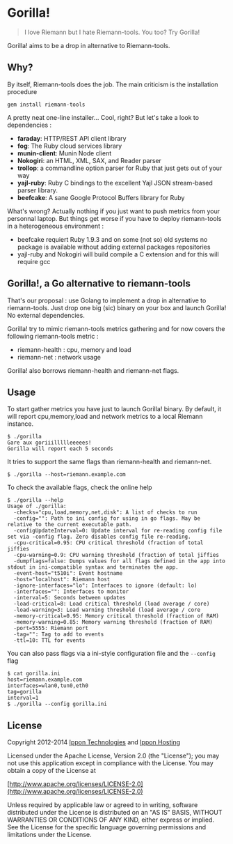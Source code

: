 # Gorilla!

> I love Riemann but I hate Riemann-tools. You too? Try Gorilla!


Gorilla! aims to be a drop in alternative to Riemann-tools.

## Why?

By itself, Riemann-tools does the job. The main criticism is the installation procedure 

```
gem install riemann-tools
```

A pretty neat one-line installer... Cool, right? But let's take a look to dependencies :

 - __faraday__: HTTP/REST API client library
 - __fog__: The Ruby cloud services library
 - __munin-client__: Munin Node client
 - __Nokogiri__: an HTML, XML, SAX, and Reader parser
 - __trollop__: a commandline option parser for Ruby that just gets out of your way
 - __yajl-ruby__: Ruby C bindings to the excellent Yajl JSON stream-based parser library.
 - __beefcake__: A sane Google Protocol Buffers library for Ruby


What's wrong? Actually nothing if you just want to push metrics from your personnal laptop. But things get worse if you have to deploy riemann-tools in a heterogeneous environment :

 - beefcake requiert Ruby 1.9.3 and on some (not so) old systems no package is available without adding external packages repositories
 - yajl-ruby and Nokogiri will build compile a C extension and for this will require gcc
 

## Gorilla!, a Go alternative to riemann-tools

That's our proposal : use Golang to implement a drop in alternative to riemann-tools. Just drop one big (sic) binary on your box and launch Gorilla! No external dependencies.

Gorilla! try to mimic riemann-tools metrics gathering and for now covers the following riemann-tools metric : 

 - riemann-health : cpu, memory and load
 - riemann-net : network usage

Gorilla! also borrows riemann-health and riemann-net flags.

## Usage

To start gather metrics you have just to launch Gorilla! binary. By default, it will report cpu,memory,load and network metrics to a local Riemann instance.

```
$ ./gorilla
Gare aux goriiillllleeeees!
Gorilla will report each 5 seconds

```
It tries to support the same flags than riemann-health and riemann-net.

```
$ ./gorilla --host=riemann.example.com
```

To check the available flags, check the online help

```
$ ./gorilla --help
Usage of ./gorilla:
  -checks="cpu,load,memory,net,disk": A list of checks to run
  -config="": Path to ini config for using in go flags. May be relative to the current executable path.
  -configUpdateInterval=0: Update interval for re-reading config file set via -config flag. Zero disables config file re-reading.
  -cpu-critical=0.95: CPU critical threshold (fraction of total jiffies
  -cpu-warning=0.9: CPU warning threshold (fraction of total jiffies
  -dumpflags=false: Dumps values for all flags defined in the app into stdout in ini-compatible syntax and terminates the app.
  -event-host="t510i": Event hostname
  -host="localhost": Riemann host
  -ignore-interfaces="lo": Interfaces to ignore (default: lo)
  -interfaces="": Interfaces to monitor
  -interval=5: Seconds between updates
  -load-critical=8: Load critical threshold (load average / core)
  -load-warning=3: Load warning threshold (load average / core
  -memory-critical=0.95: Memory critical threshold (fraction of RAM)
  -memory-warning=0.85: Memory warning threshold (fraction of RAM)
  -port=5555: Riemann port
  -tag="": Tag to add to events
  -ttl=10: TTL for events

```
You can also pass flags via a ini-style configuration file and the `--config` flag

```
$ cat gorilla.ini
host=riemann.example.com
interfaces=wlan0,tun0,eth0
tag=gorilla
interval=1
$ ./gorilla --config gorilla.ini
```

License
-------

Copyright 2012-2014 [Ippon Technologies](http://www.ippon.fr) and [Ippon Hosting](http://www.ippon-hosting.com/)

Licensed under the Apache License, Version 2.0 (the "License");
you may not use this application except in compliance with the License.
You may obtain a copy of the License at

[http://www.apache.org/licenses/LICENSE-2.0](http://www.apache.org/licenses/LICENSE-2.0)

Unless required by applicable law or agreed to in writing, software
distributed under the License is distributed on an "AS IS" BASIS,
WITHOUT WARRANTIES OR CONDITIONS OF ANY KIND, either express or implied.
See the License for the specific language governing permissions and
limitations under the License.





